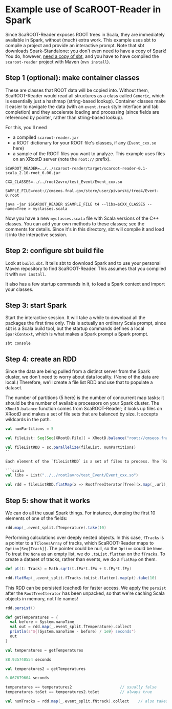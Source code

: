 # Example use of ScaROOT-Reader in Spark

Since ScaROOT-Reader exposes ROOT trees in Scala, they are immediately available in Spark, without (much) extra work. This example uses sbt to compile a project and provide an interactive prompt. Note that sbt downloads Spark-Standalone: you don't even need to have a copy of Spark! You do, however, [need a copy of sbt](http://www.scala-sbt.org/download.html), and you have to have compiled the `scaroot-reader` project with Maven (`mvn install`).

## Step 1 (optional): make container classes

These are classes that ROOT data will be copied into. Without them, ScaROOT-Reader would read all structures as a class called `Generic`, which is essentially just a hashmap (string-based lookup). Container classes make it easier to navigate the data (with an `event.track` style interface and tab completion) and they accelerate loading and processing (since fields are referenced by pointer, rather than string-based lookup).

For this, you'll need

   * a compiled `scaroot-reader.jar`
   * a ROOT dictionary for your ROOT file's classes, if any (`Event_cxx.so` here)
   * a sample of the ROOT files you want to analyze. This example uses files on an XRootD server (note the `root://` prefix).

```
SCAROOT_READER=../../scaroot-reader/target/scaroot-reader-0.1-scala_2.10-root_6.06.jar

CXX_CLASSES=../../root2avro/test_Event/Event_cxx.so 

SAMPLE_FILE=root://cmseos.fnal.gov/store/user/pivarski/tree4/Event-0.root

java -jar $SCAROOT_READER $SAMPLE_FILE t4 --libs=$CXX_CLASSES --name=Tree > myclasses.scala
```

Now you have a new `myclasses.scala` file with Scala versions of the C++ classes. You can add your own methods to these classes; see the comments for details. Since it's in this directory, sbt will compile it and load it into the interactive session.

## Step 2: configure sbt build file

Look at `build.sbt`. It tells sbt to download Spark and to use your personal Maven repository to find ScaROOT-Reader. This assumes that you compiled it with `mvn install`.

It also has a few startup commands in it, to load a Spark context and import your classes.

## Step 3: start Spark

Start the interactive session. It will take a while to download all the packages the first time only. This is actually an ordinary Scala prompt, since sbt is a Scala build tool, but the startup commands defines a local `SparkContext`, which is what makes a Spark prompt a Spark prompt.

```
sbt console
```

## Step 4: create an RDD

Since the data are being pulled from a distinct server from the Spark cluster, we don't need to worry about data locality. (None of the data are local.) Therefore, we'll create a file list RDD and use that to populate a dataset.

The number of partitions (5 here) is the number of concurrent map tasks: it should be the number of available processors on your Spark cluster. The `XRootD.balance` function comes from ScaROOT-Reader; it looks up files on XRootD and makes a set of file sets that are balanced by size. It accepts wildcards in the path.

```scala
val numPartitions = 5

val fileList: Seq[Seq[XRootD.File]] = XRootD.balance("root://cmseos.fnal.gov/store/user/pivarski/tree4/*.root", numPartitions)

val fileListRDD = sc.parallelize(fileList, numPartitions)
``

Each element of the `fileListRDD` is a set of files to process. The `RootTreeIterator` turns a list of files into an iterator over their data. The only tricky part is to note that we want to do a `flatMap` over these iterators to get one continuous stream of data from all the files.

```scala
val libs = List("../../root2avro/test_Event/Event_cxx.so")

val rdd = fileListRDD.flatMap(x => RootTreeIterator[Tree](x.map(_.url), treeLocation, libs, myclasses))
```

## Step 5: show that it works

We can do all the usual Spark things. For instance, dumping the first 10 elements of one of the fields:

```scala
rdd.map(_.event_split.fTemperature).take(10)
```

Performing calculations over deeply nested objects. In this case, `fTracks` is a pointer to a `TClonesArray` of tracks, which ScaROOT-Reader maps to `Option[Seq[Track]]`. The pointer could be null, so the `Option` could be `None`. To treat the `None` as an empty list, we do `.toList.flatten` on the `fTracks`. To create a dataset of tracks, rather than events, we do a `flatMap` on them.

```scala
def pt(t: Track) = Math.sqrt(t.fPx*t.fPx + t.fPy*t.fPy)

rdd.flatMap(_.event_split.fTracks.toList.flatten).map(pt).take(10)
```

This RDD can be persisted (cached) for faster access. We apply the `persist` after the `RootTreeIterator` has been unpacked, so that we're caching Scala objects in memory, not file names!

```scala
rdd.persist()

def getTemperatures = {
  val before = System.nanoTime
  val out = rdd.map(_.event_split.fTemperature).collect
  println(s"${(System.nanoTime - before) / 1e9} seconds")
  out
}

val temperatures = getTemperatures

88.935740554 seconds

val temperatures2 = getTemperatures

0.067679604 seconds

temperatures == temperatures2                     // usually false
temperatures.toSet == temperatures2.toSet         // always true

val numTracks = rdd.map(_.event_split.fNtrack).collect    // also takes ~0.03 seconds
```
